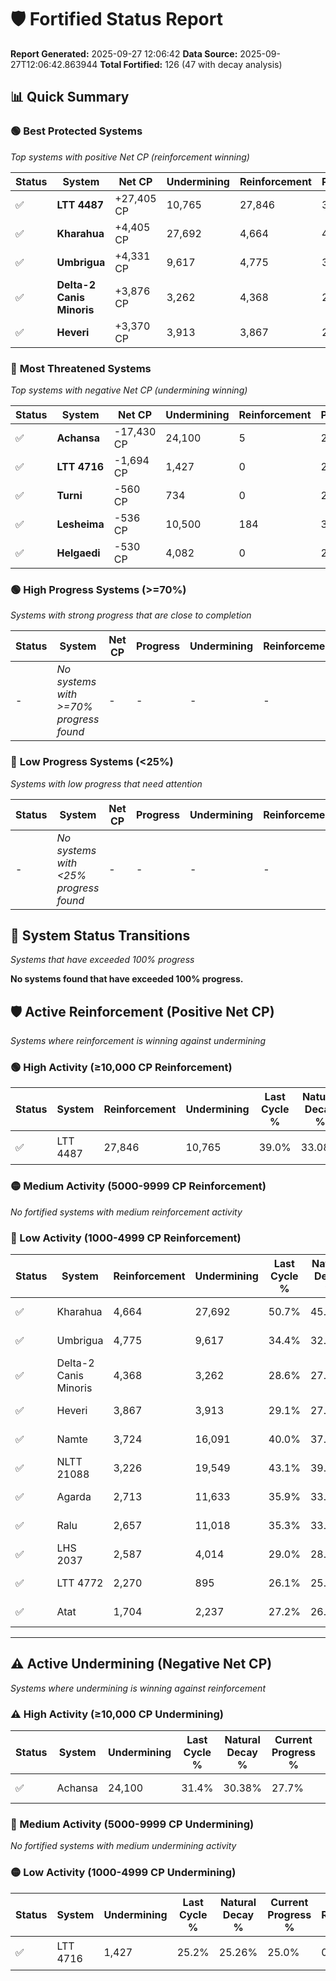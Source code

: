 # 🛡️ Fortified Status Report

**Report Generated:** 2025-09-27 12:06:42
**Data Source:** 2025-09-27T12:06:42.863944
**Total Fortified:** 126 (47 with decay analysis)

## 📊 Quick Summary

### 🟢 **Best Protected Systems**
*Top systems with positive Net CP (reinforcement winning)*

| Status | System | Net CP | Undermining | Reinforcement | Progress |
|--------|--------|--------|-------------|---------------|----------|
| ✅ | **LTT 4487** | +27,405 CP | 10,765 | 27,846 | 37.3% |
| ✅ | **Kharahua** | +4,405 CP | 27,692 | 4,664 | 46.4% |
| ✅ | **Umbrigua** | +4,331 CP | 9,617 | 4,775 | 32.9% |
| ✅ | **Delta-2 Canis Minoris** | +3,876 CP | 3,262 | 4,368 | 28.1% |
| ✅ | **Heveri** | +3,370 CP | 3,913 | 3,867 | 28.5% |

### 🔴 **Most Threatened Systems**
*Top systems with negative Net CP (undermining winning)*

| Status | System | Net CP | Undermining | Reinforcement | Progress |
|--------|--------|--------|-------------|---------------|----------|
| ✅ | **Achansa** | -17,430 CP | 24,100 | 5 | 27.7% |
| ✅ | **LTT 4716** | -1,694 CP | 1,427 | 0 | 25.0% |
| ✅ | **Turni** | -560 CP | 734 | 0 | 25.5% |
| ✅ | **Lesheima** | -536 CP | 10,500 | 184 | 32.6% |
| ✅ | **Helgaedi** | -530 CP | 4,082 | 0 | 28.0% |

### 🟢 **High Progress Systems (>=70%)**
*Systems with strong progress that are close to completion*

| Status | System | Net CP | Progress | Undermining | Reinforcement |
|--------|--------|--------|----------|-------------|---------------|
| - | *No systems with >=70% progress found* | - | - | - | - |

### 🔴 **Low Progress Systems (<25%)**
*Systems with low progress that need attention*

| Status | System | Net CP | Progress | Undermining | Reinforcement |
|--------|--------|--------|----------|-------------|---------------|
| - | *No systems with <25% progress found* | - | - | - | - |
## 🔄 System Status Transitions
*Systems that have exceeded 100% progress*

**No systems found that have exceeded 100% progress.**

## 🛡️ Active Reinforcement (Positive Net CP)
*Systems where reinforcement is winning against undermining*

### 🟢 High Activity (≥10,000 CP Reinforcement)

| Status | System | Reinforcement | Undermining | Last Cycle % | Natural Decay % | Current Progress % | Current CP | Net CP | Activity |
|--------|--------|---------------|-------------|--------------|-----------------|-------------------|------------|--------|----------|
| ✅ | LTT 4487 | 27,846 | 10,765 | 39.0% | 33.08% | 37.3% | 242,450 | +27,405 | 🟢 High Reinforcement |

### 🟡 Medium Activity (5000-9999 CP Reinforcement)

*No fortified systems with medium reinforcement activity*

### 🔴 Low Activity (1000-4999 CP Reinforcement)

| Status | System | Reinforcement | Undermining | Last Cycle % | Natural Decay % | Current Progress % | Current CP | Net CP | Activity |
|--------|--------|---------------|-------------|--------------|-----------------|-------------------|------------|--------|----------|
| ✅ | Kharahua | 4,664 | 27,692 | 50.7% | 45.72% | 46.4% | 301,600 | +4,405 | 🔵 Low Reinforcement |
| ✅ | Umbrigua | 4,775 | 9,617 | 34.4% | 32.23% | 32.9% | 213,849 | +4,331 | 🔵 Low Reinforcement |
| ✅ | Delta-2 Canis Minoris | 4,368 | 3,262 | 28.6% | 27.50% | 28.1% | 182,650 | +3,876 | 🔵 Low Reinforcement |
| ✅ | Heveri | 3,867 | 3,913 | 29.1% | 27.98% | 28.5% | 185,249 | +3,370 | 🔵 Low Reinforcement |
| ✅ | Namte | 3,724 | 16,091 | 40.0% | 37.00% | 37.5% | 243,750 | +3,257 | 🔵 Low Reinforcement |
| ✅ | NLTT 21088 | 3,226 | 19,549 | 43.1% | 39.65% | 40.1% | 260,650 | +2,895 | 🔵 Low Reinforcement |
| ✅ | Agarda | 2,713 | 11,633 | 35.9% | 33.75% | 34.1% | 221,650 | +2,300 | 🔵 Low Reinforcement |
| ✅ | Ralu | 2,657 | 11,018 | 35.3% | 33.26% | 33.6% | 218,400 | +2,203 | 🔵 Low Reinforcement |
| ✅ | LHS 2037 | 2,587 | 4,014 | 29.0% | 28.07% | 28.4% | 184,599 | +2,115 | 🔵 Low Reinforcement |
| ✅ | LTT 4772 | 2,270 | 895 | 26.1% | 25.73% | 26.0% | 169,000 | +1,746 | 🔵 Low Reinforcement |
| ✅ | Atat | 1,704 | 2,237 | 27.2% | 26.72% | 26.9% | 174,849 | +1,175 | 🔵 Low Reinforcement |


---

## ⚠️ Active Undermining (Negative Net CP)
*Systems where undermining is winning against reinforcement*

### ⚠️ High Activity (≥10,000 CP Undermining)

| Status | System | Undermining | Last Cycle % | Natural Decay % | Current Progress % | Reinforcement | Current CP | Net CP | Activity |
|--------|--------|-------------|--------------|-----------------|-------------------|---------------|------------|--------|----------|
| ✅ | Achansa | 24,100 | 31.4% | 30.38% | 27.7% | 5 | 180,049 | -17,430 | ⚠️ High Undermining |

### 🔶 Medium Activity (5000-9999 CP Undermining)

*No fortified systems with medium undermining activity*

### 🟡 Low Activity (1000-4999 CP Undermining)

| Status | System | Undermining | Last Cycle % | Natural Decay % | Current Progress % | Reinforcement | Current CP | Net CP | Activity |
|--------|--------|-------------|--------------|-----------------|-------------------|---------------|------------|--------|----------|
| ✅ | LTT 4716 | 1,427 | 25.2% | 25.26% | 25.0% | 0 | 162,500 | -1,694 | 🟡 Low Undermining |
